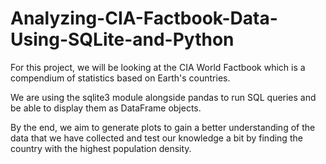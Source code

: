 # Analyzing-CIA-Factbook-Data-Using-SQLite-and-Python

For this project, we will be looking at the CIA World Factbook which is a compendium of statistics based on Earth's countries.

We are using the sqlite3 module alongside pandas to run SQL queries and be able to display them as DataFrame objects. 

By the end, we aim to generate plots to gain a better understanding of the data that we have collected and test our knowledge a bit by finding the country with the highest population density.
